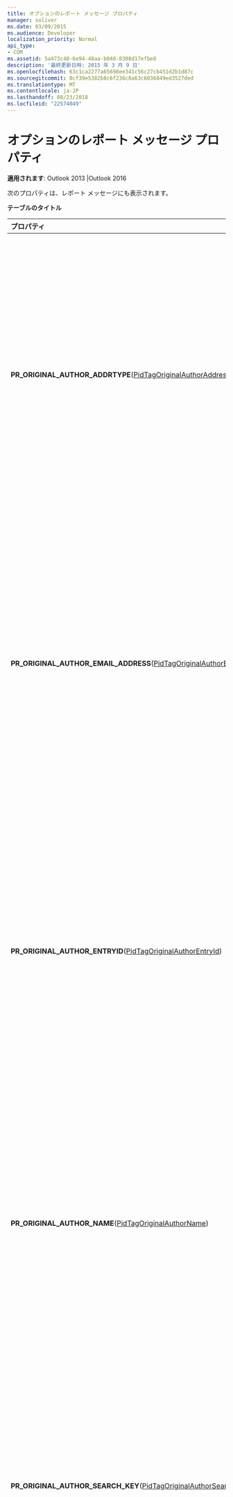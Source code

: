 ```yaml
---
title: オプションのレポート メッセージ プロパティ
manager: soliver
ms.date: 03/09/2015
ms.audience: Developer
localization_priority: Normal
api_type:
- COM
ms.assetid: 5a473c40-6e94-48aa-b040-8308d17efbe8
description: '最終更新日時: 2015 年 3 月 9 日'
ms.openlocfilehash: 63c1ca2277a65698ee341c56c27cb451d2b1d87c
ms.sourcegitcommit: 0cf39e5382b8c6f236c8a63c6036849ed3527ded
ms.translationtype: MT
ms.contentlocale: ja-JP
ms.lasthandoff: 08/23/2018
ms.locfileid: "22574049"
---
```

# <a name="optional-report-message-properties"></a>オプションのレポート メッセージ プロパティ

  
  
**適用されます**: Outlook 2013 |Outlook 2016 
  
次のプロパティは、レポート メッセージにも表示されます。
  
**テーブルのタイトル**

|**プロパティ**|**説明**|
|:-----|:-----|
|**PR_ORIGINAL_AUTHOR_ADDRTYPE**([PidTagOriginalAuthorAddressType](pidtagoriginalauthoraddresstype-canonical-property.md))  <br/> |メッセージが転送または返信する前に、メッセージの最初のバージョンの作成者のアドレスの種類が含まれています。  <br/> |
|**PR_ORIGINAL_AUTHOR_EMAIL_ADDRESS**([PidTagOriginalAuthorEmailAddress](pidtagoriginalauthoremailaddress-canonical-property.md))  <br/> |メッセージが転送または返信する前に、メッセージの最初のバージョンの作成者の電子メール アドレスが含まれています。  <br/> |
|**PR_ORIGINAL_AUTHOR_ENTRYID**([PidTagOriginalAuthorEntryId](pidtagoriginalauthorentryid-canonical-property.md))  <br/> |メッセージが転送または返信する前に、メッセージの最初のバージョンの作成者のエントリ id が含まれています。  <br/> |
|**PR_ORIGINAL_AUTHOR_NAME**([PidTagOriginalAuthorName](pidtagoriginalauthorname-canonical-property.md))  <br/> |メッセージが転送または返信する前に、メッセージの最初のバージョンの作成者の表示名が含まれています。  <br/> |
|**PR_ORIGINAL_AUTHOR_SEARCH_KEY**([PidTagOriginalAuthorSearchKey](pidtagoriginalauthorsearchkey-canonical-property.md))  <br/> |メッセージが転送または返信する前に、メッセージの最初のバージョンの作成者の検索キーが含まれています。  <br/> |
|**PR_ORIGINAL_SENT_REPRESENTING_ADDRTYPE**([PidTagOriginalSentRepresentingAddressType](pidtagoriginalsentrepresentingaddresstype-canonical-property.md))  <br/> |元のメッセージが送信されたメッセージのユーザーのアドレスの種類が含まれています。  <br/> |
|**PR_ORIGINAL_SENT_REPRESENTING_EMAIL_ADDRESS**([PidTagOriginalSentRepresentingEmailAddress](pidtagoriginalsentrepresentingemailaddress-canonical-property.md))  <br/> |元のメッセージが送信されたメッセージのユーザーの電子メール アドレスが含まれています。  <br/> |
|**PR_ORIGINAL_SENT_REPRESENTING_ENTRYID**([PidTagOriginalSentRepresentingEntryId](pidtagoriginalsentrepresentingentryid-canonical-property.md))  <br/> |元のメッセージが送信されたメッセージのユーザーのエントリの識別子が含まれています。  <br/> |
|**PR_ORIGINAL_SENT_REPRESENTING_NAME**([PidTagOriginalSentRepresentingName](pidtagoriginalsentrepresentingname-canonical-property.md))  <br/> |元のメッセージが送信されたメッセージのユーザーの表示名が含まれています。  <br/> |
|**PR_ORIGINAL_SENT_REPRESENTING_SEARCH_KEY**([PidTagOriginalSentRepresentingSearchKey](pidtagoriginalsentrepresentingsearchkey-canonical-property.md))  <br/> |元のメッセージが送信されたメッセージのユーザーの検索キーが含まれています。  <br/> |
|**PR_ORIGINAL_SENDER_ADDRTYPE**([PidTagOriginalSenderAddressType](pidtagoriginalsenderaddresstype-canonical-property.md))  <br/> |最初のバージョンは前に、のメッセージは、転送または返信メッセージの送信者のアドレスの種類が含まれています。  <br/> |
|**PR_ORIGINAL_SENDER_EMAIL_ADDRESS**([PidTagOriginalSenderEmailAddress](pidtagoriginalsenderemailaddress-canonical-property.md))  <br/> |最初のバージョンは前に、のメッセージは、転送または返信メッセージの送信者の電子メール アドレスが含まれています。  <br/> |
|**PR_ORIGINAL_SENDER_ENTRYID**([PidTagOriginalSenderEntryId](pidtagoriginalsenderentryid-canonical-property.md))  <br/> |最初のバージョンは前に、のメッセージは、転送または返信メッセージの送信者のエントリ id が含まれています。  <br/> |
|**PR_ORIGINAL_SENDER_NAME**([PidTagOriginalSenderName](pidtagoriginalsendername-canonical-property.md))  <br/> |最初のバージョンは前に、のメッセージは、転送または返信メッセージの送信者の表示名が含まれています。  <br/> |
|**PR_ORIGINAL_SENDER_SEARCH_KEY**([PidTagOriginalSenderSearchKey](pidtagoriginalsendersearchkey-canonical-property.md))  <br/> |最初のバージョンは前に、のメッセージは、転送または返信メッセージの送信者の検索キーが含まれています。  <br/> |
   


